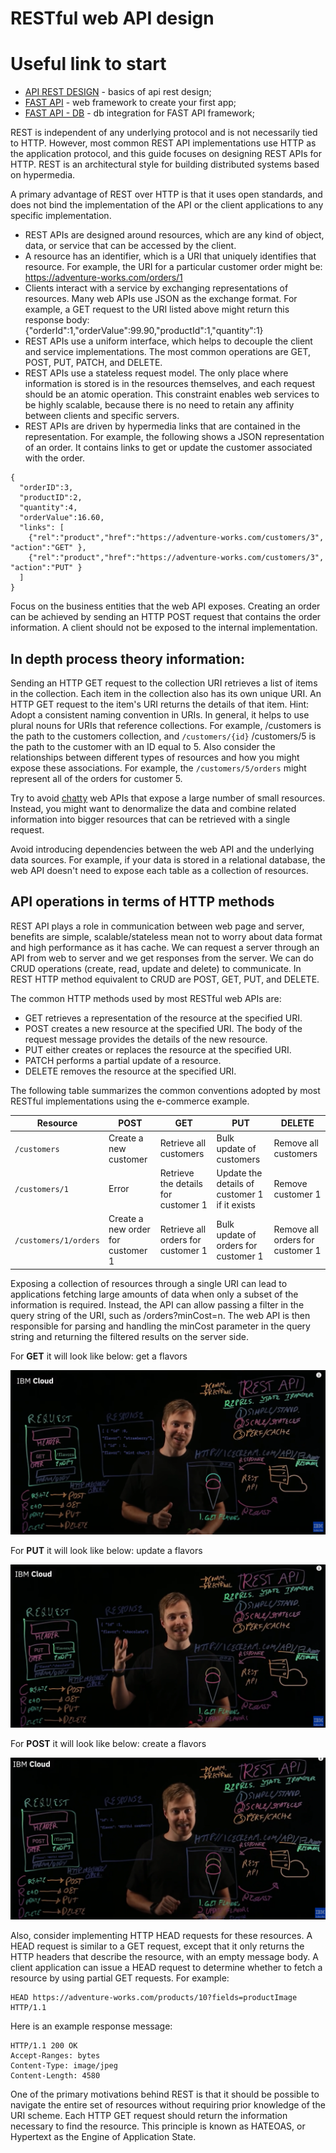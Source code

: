 # RESTful web API design

# Useful link to start

- [API REST DESIGN][API REST DESIGN] - basics of api rest design;
- [FAST API][FAST API] - web framework to create your first app;
- [FAST API - DB][FAST API - DB] - db integration for FAST API framework;

REST is independent of any underlying protocol and is not necessarily tied to HTTP. However, most common REST API implementations use HTTP as the application protocol, and this guide focuses on designing REST APIs for HTTP. REST is an architectural style for building distributed systems based on hypermedia.

A primary advantage of REST over HTTP is that it uses open standards, and does not bind the implementation of the API or the client applications to any specific implementation.

- REST APIs are designed around resources, which are any kind of object, data, or service that can be accessed by the client.
- A resource has an identifier, which is a URI that uniquely identifies that resource. For example, the URI for a particular customer order might be: https://adventure-works.com/orders/1
- Clients interact with a service by exchanging representations of resources. Many web APIs use JSON as the exchange format. For example, a GET request to the URI listed above might return this response body: {"orderId":1,"orderValue":99.90,"productId":1,"quantity":1}
- REST APIs use a uniform interface, which helps to decouple the client and service implementations. The most common operations are GET, POST, PUT, PATCH, and DELETE.
- REST APIs use a stateless request model. The only place where information is stored is in the resources themselves, and each request should be an atomic operation. This constraint enables web services to be highly scalable, because there is no need to retain any affinity between clients and specific servers.
- REST APIs are driven by hypermedia links that are contained in the representation. For example, the following shows a JSON representation of an order. It contains links to get or update the customer associated with the order.

```
{
  "orderID":3,
  "productID":2,
  "quantity":4,
  "orderValue":16.60,
  "links": [
    {"rel":"product","href":"https://adventure-works.com/customers/3", "action":"GET" },
    {"rel":"product","href":"https://adventure-works.com/customers/3", "action":"PUT" }
  ]
}
```
Focus on the business entities that the web API exposes. Creating an order can be achieved by sending an HTTP POST request that contains the order information. A client should not be exposed to the internal implementation.

## In depth process theory information:

Sending an HTTP GET request to the collection URI retrieves a list of items in the collection. Each item in the collection also has its own unique URI. An HTTP GET request to the item's URI returns the details of that item. Hint: Adopt a consistent naming convention in URIs. In general, it helps to use plural nouns for URIs that reference collections. For example, /customers is the path to the customers collection, and `/customers/{id}`  /customers/5 is the path to the customer with an ID equal to 5. Also consider the relationships between different types of resources and how you might expose these associations. For example, the `/customers/5/orders` might represent all of the orders for customer 5.

Try to avoid [chatty](https://learn.microsoft.com/en-us/azure/architecture/antipatterns/chatty-io/) web APIs that expose a large number of small resources. Instead, you might want to denormalize the data and combine related information into bigger resources that can be retrieved with a single request.

Avoid introducing dependencies between the web API and the underlying data sources. For example, if your data is stored in a relational database, the web API doesn't need to expose each table as a collection of resources.

## API operations in terms of HTTP methods

REST API plays a role in communication between web page and server, benefits are simple, scalable/stateless mean not to worry about data format and high performance as it has cache.
We can request a server through an API from web to server and we get responses from the server. We can do CRUD operations (create, read, update and delete) to communicate. In REST HTTP method equivalent to CRUD are POST, GET, PUT, and DELETE.

The common HTTP methods used by most RESTful web APIs are:

- GET retrieves a representation of the resource at the specified URI.
- POST creates a new resource at the specified URI. The body of the request message provides the details of the new resource.
- PUT either creates or replaces the resource at the specified URI.
- PATCH performs a partial update of a resource.
- DELETE removes the resource at the specified URI.

The following table summarizes the common conventions adopted by most RESTful implementations using the e-commerce example.

| Resource             | POST                        | GET                               | PUT                                       | DELETE                    |
|----------------------|-----------------------------|-----------------------------------|-------------------------------------------|---------------------------|
| `/customers`         | Create a new customer       | Retrieve all customers            | Bulk update of customers                  | Remove all customers      |
| `/customers/1`       | Error                       | Retrieve the details for customer 1 | Update the details of customer 1 if it exists | Remove customer 1         |
| `/customers/1/orders`| Create a new order for customer 1 | Retrieve all orders for customer 1 | Bulk update of orders for customer 1     | Remove all orders for customer 1 |

Exposing a collection of resources through a single URI can lead to applications fetching large amounts of data when only a subset of the information is required.  Instead, the API can allow passing a filter in the query string of the URI, such as /orders?minCost=n. The web API is then responsible for parsing and handling the minCost parameter in the query string and returning the filtered results on the server side.

For **GET** it will look like below: get a flavors

![GET](./images/get.png)

For **PUT** it will look like below:  update a flavors

![UPDATE](./images/update.png)

For **POST** it will look like below:  create a flavors

![CREATE](./images/create.png)

Also, consider implementing HTTP HEAD requests for these resources. A HEAD request is similar to a GET request, except that it only returns the HTTP headers that describe the resource, with an empty message body. A client application can issue a HEAD request to determine whether to fetch a resource by using partial GET requests. For example:
```
HEAD https://adventure-works.com/products/10?fields=productImage HTTP/1.1
```
Here is an example response message:
```
HTTP/1.1 200 OK
Accept-Ranges: bytes
Content-Type: image/jpeg
Content-Length: 4580
```
One of the primary motivations behind REST is that it should be possible to navigate the entire set of resources without requiring prior knowledge of the URI scheme. Each HTTP GET request should return the information necessary to find the resource. This principle is known as HATEOAS, or Hypertext as the Engine of Application State.

[API REST DESIGN]: https://learn.microsoft.com/en-us/azure/architecture/best-practices/api-design
[FAST API]: https://fastapi.tiangolo.com
[FAST API - DB]: https://fastapi.tiangolo.com/tutorial/sql-databases/
